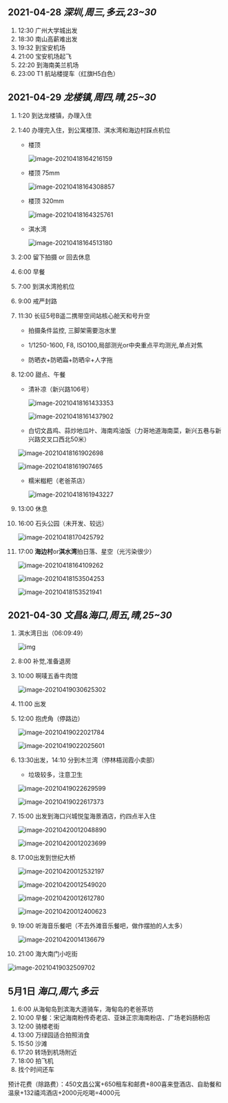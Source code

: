 ## 2021-04-28 *深圳,周三,多云,23~30*

1. 12:30 广州大学城出发
2. 18:30 南山高薪难出发
3. 19:32 到宝安机场
4. 21:00 宝安机场起飞
5. 22:20 到海南美兰机场
6. 23:00 T1 航站楼提车（红旗H5白色）



## 2021-04-29 *龙楼镇,周四,晴,25~30*

1. 1:20 到达龙楼镇，办理入住

2. 1:40 办理完入住，到公寓楼顶、淇水湾和海边村踩点机位

   - 楼顶

     ![image-20210418164216159](https://tva1.sinaimg.cn/large/008eGmZEgy1gppbjc0070j31km0u0e83.jpg)

   - 楼顶 75mm

     ![image-20210418164308857](https://tva1.sinaimg.cn/large/008eGmZEgy1gppbjgpudwj31o80u0nky.jpg)

   - 楼顶 320mm

     ![image-20210418164325761](https://tva1.sinaimg.cn/large/008eGmZEgy1gppbjlf1kpj31gk0tcnlj.jpg)

   - 淇水湾

     ![image-20210418164513180](https://tva1.sinaimg.cn/large/008eGmZEgy1gppbjo1s77j30no13q4qp.jpg)

3. 2:00 留下拍摄 or 回去休息

4. 6:00 早餐

5. 7:00 到淇水湾抢机位

6. 9:00 戒严封路

7. 11:30 长征5号B遥二携带空间站核心舱天和号升空

   - 拍摄条件监控, 三脚架需要泡水里

   - 1/1250-1600, F8, ISO100,局部测光or中央重点平均测光,单点对焦
   - 防晒衣+防晒霜+防晒伞+人字拖

8. 12:00 甜点、午餐

   - 清补凉（新兴路106号）

     ![image-20210418161433353](https://tva1.sinaimg.cn/large/008eGmZEgy1gppbjrvpc1j30u013z4qq.jpg)

     ![image-20210418161437902](https://tva1.sinaimg.cn/large/008eGmZEgy1gppbjw3kvyj30u00mi4qp.jpg)

   -  白切文昌鸡、蒜炒地瓜叶、海南鸡油饭（力哥地道海南菜，新兴五巷与新兴路交叉口西北50米）

     ![image-20210418161902698](https://tva1.sinaimg.cn/large/008eGmZEgy1gppbjytej4j30u0140e81.jpg)

     ![image-20210418161907465](https://tva1.sinaimg.cn/large/008eGmZEgy1gppbk23c55j30u0140kjl.jpg)

   - 糯米糍粑（老爸茶店）

     ![image-20210418161943227](https://tva1.sinaimg.cn/large/008eGmZEgy1gppbk4fi7zj30u0140b29.jpg)

9. 13:00 休息

10. 16:00 石头公园（未开发、较远）

    ![image-20210418170425792](https://tva1.sinaimg.cn/large/008eGmZEgy1gppbk7dp0ij30u01331kx.jpg)

11. 17:00 **海边村**or**淇水湾**拍日落、星空（光污染很少）

    ![image-20210418164109262](https://tva1.sinaimg.cn/large/008eGmZEgy1gppbkaeav8j31i10u01kz.jpg)

    ![image-20210418153504253](https://tva1.sinaimg.cn/large/008eGmZEgy1gppbkdj4fpj30u01404qq.jpg)

    ![image-20210418153521941](https://tva1.sinaimg.cn/large/008eGmZEgy1gppbki34sej30qv0zte81.jpg)



## 2021-04-30 *文昌&海口,周五,晴,25~30*

1. 淇水湾日出（06:09:49）

   ![img](https://tva1.sinaimg.cn/large/008eGmZEgy1gppbkluipij30u00gv105.jpg)

2. 8:00 补觉,准备退房

3. 10:00 啊唛五香牛肉馆

   ![image-20210419030625302](https://tva1.sinaimg.cn/large/008eGmZEgy1gppbkop4cmj30u00u0u0x.jpg)

4. 11:00 出发

5. 12:00 抱虎角（停路边）

   ![image-20210419022021784](https://tva1.sinaimg.cn/large/008eGmZEgy1gppbkrexuej30u0140qqn.jpg)

   ![image-20210419022025601](https://tva1.sinaimg.cn/large/008eGmZEgy1gppbku8yolj30u0140qr8.jpg)

6. 13:30出发，14:10 分到木兰湾（停林梧润霞小卖部）

   - 垃圾较多，注意卫生

   ![image-20210419022629599](https://tva1.sinaimg.cn/large/008eGmZEgy1gppbkx2vv6j30o20w2wps.jpg)		

   ![image-20210419022617373](https://tva1.sinaimg.cn/large/008eGmZEgy1gppbl0uilkj30ru114x3y.jpg)

7. 15:00 出发到海口兴城悦玺海景酒店，约四点半入住

   ![image-20210420012048890](https://tva1.sinaimg.cn/large/008eGmZEgy1gppkszr9gyj30n01ds7np.jpg)

   ![image-20210420012023699](https://tva1.sinaimg.cn/large/008eGmZEgy1gppkv4ibigj30n01dstgn.jpg)

8. 17:00出发到世纪大桥

   ![image-20210420012532197](https://tva1.sinaimg.cn/large/008eGmZEgy1gppkv24x0nj30u0140jvg.jpg)

   ![image-20210420012549020](https://tva1.sinaimg.cn/large/008eGmZEgy1gppkv0pjgcj30u01400wq.jpg)

   ![image-20210420012612780](https://tva1.sinaimg.cn/large/008eGmZEgy1gppkuyyrilj30u00mgwid.jpg)

   ![image-20210420012400623](https://tva1.sinaimg.cn/large/008eGmZEgy1gpq6dyfiiuj30u0141wjd.jpg)

9. 19:00 听海音乐餐吧（不去外滩音乐餐吧，做作摆拍的人太多）

   ![image-20210420014136679](https://tva1.sinaimg.cn/large/008eGmZEgy1gppkuv6hh7j30n01ds7wi.jpg)

10. 21:00 海大南门小吃街

   ![image-20210419032509702](https://tva1.sinaimg.cn/large/008eGmZEgy1gppblaqxwrj30u013znpe.jpg)



## 5月1日 *海口,周六,多云*

1. 6:00 从海甸岛到滨海大道骑车，海甸岛的老爸茶坊
2. 10:00 早餐：宋记海南粉传奇老店、亚妹正宗海南粉店、广场老妈肠粉店
3. 12:00 骑楼老街
4. 13:00 万绿园适合拍照消食
5. 15:50 沙滩
6. 17:20 转场到机场附近
7. 18:00 拍飞机
8. 找个时间还车



预计花费（除路费）：450文昌公寓+650租车和邮费+800喜来登酒店、自助餐和温泉+132禧鸿酒店+2000元吃喝=4000元